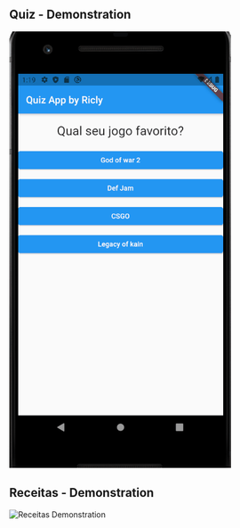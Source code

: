 ## Quiz - Demonstration

![Quiz Demonstration](https://raw.githubusercontent.com/richellyitalo/estudos-flutter/master/quiz/demo.gif)

## Receitas - Demonstration

![Receitas Demonstration](https://raw.githubusercontent.com/richellyitalo/estudos-flutter/master/receitas__navegacao/receitas-demo.gif)